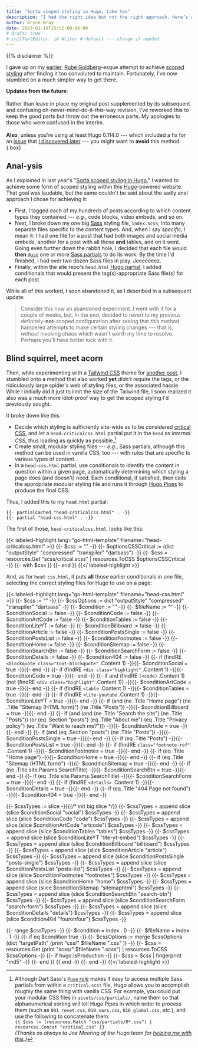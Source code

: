 ```yaml
---
title: "Sorta scoped styling in Hugo, take two"
description: "I had the right idea but not the right approach. Here’s a better one."
author: Bryce Wray
date: 2023-01-19T15:52:00-06:00
# draft: true
# initTextEditor: iA Writer # default --- change if needed
---
```


{{% disclaimer %}}

I gave up on my [earlier](/posts/2022/06/sorta-scoped-styling-hugo/), [Rube Goldberg](https://www.rubegoldberg.org/all-about-rube/a-cultural-icon/)-esque attempt to achieve [scoped styling](https://css-tricks.com/saving-the-day-with-scoped-css/) after finding it too convoluted to maintain. Fortunately, I've now stumbled on a much simpler way to get there.

<!--more-->

<strong class="red">Updates from the future</strong>:\
\
Rather than leave in place my original post supplemented by its subsequent and confusing oh-never-mind-do-it-*this*-way revision, I've reworked this to keep the good parts but throw out the erroneous parts. My apologies to those who were confused in the interim.\
\
**Also**, unless you're using at least Hugo 0.114.0 --- which included a fix for an [issue](https://github.com/gohugoio/hugo/issues/11004) that [I discovered later](https://discourse.gohugo.io/t/unexpected-result-appending-a-slice-to-a-slice-of-slices/44501) --- you might want to <strong class="red">avoid</strong> this method.
{.box}

## Anal-ysis

As I explained in last year's "[Sorta scoped styling in Hugo](/posts/2022/06/sorta-scoped-styling-hugo/)," I wanted to achieve some form of scoped styling within this [Hugo](https://gohugo.io)-powered website. That goal was laudable, but the same couldn't be said about the sadly anal approach I chose for achieving it:

- First, I tagged each of my hundreds of posts according to which content types they contained --- *e.g.*, code blocks, video embeds, and so on.
- Next, I broke down my one big [Sass](https://sass-lang.com) styling file, `index.scss`, into many separate files specific to the content types. And, when I say *specific*, I mean it: I had one file for a post that had both images and social media embeds, another for a post with all those **and** tables, and on it went. Going even further down the rabbit hole, I decided that each file would **then** [`@use`](https://sass-lang.com/documentation/at-rules/use) one or more [Sass partials](https://sass-lang.com/guide#topic-4) to do its work. By the time I'd finished, I had over two dozen Sass files in play. Jeeeeeeez.
- Finally, within the site repo's `head.html` [Hugo partial](https://gohugo.io/templates/partials/), I added conditionals that would present the tag(s)-appropriate Sass file(s) for each post.

While all of this worked, I soon abandoned it, as I described in a subsequent update:

> Consider this now an abandoned experiment. I went with it for a couple of weeks, but, in the end, decided to revert to my previous definitely-**not**-scoped configuration after seeing that *this* method hampered attempts to make certain styling changes --- that is, *without* invoking chaos which wasn't worth my time to resolve. Perhaps you'll have better luck with it.

## Blind squirrel, meet acorn

Then, while experimenting with a [Tailwind CSS](https://tailwindcss.com) theme for [another post](/posts/2023/01/static-mastodon-toots-hugo-tailwind-css-edition/), I stumbled onto a method that also worked **yet** *didn't* require the tags, or the ridiculously large spider's web of styling files, or the associated hassle. While I initially did it just to limit the size of the Tailwind file, I soon realized it also was a much more idiot-proof way to get the scoped styling I'd previously sought.

It broke down like this.

- Decide which styling is sufficiently site-wide as to be considered [critical CSS](https://web.dev/extract-critical-css/), and let a `head-criticalcss.html` partial put it in the `head` as *internal CSS*, thus loading as quickly as possible.[^concat]
- Create small, modular styling files --- *e.g.*, Sass partials, although this method can be used in vanilla CSS, too --- with rules that are specific to various types of content.
- In a `head-css.html` partial, use conditionals to identify the content in question within a given page, automatically determining which styling a page does (and doesn't) need. Each conditional, if satisfied, then calls the appropriate modular styling file and runs it through [Hugo Pipes](https://gohugo.io/hugo-pipes/scss-sass/) to produce the final CSS.

[^concat]: Although Dart Sass's [`@use` rule](https://sass-lang.com/documentation/at-rules/use) makes it easy to access multiple Sass partials from within a `critical.scss` file, Hugo allows you to accomplish roughly the same thing with vanilla CSS. For example, you could put your modular CSS files in `assets/css/partials/`, name them so that alphanumerical sorting will tell Hugo Pipes in which order to process them (such as `001_reset.css`, `010_vars.css`, `020_global.css`, *etc.*), and use the following to concatenate them:\
`{{ $css := (resources.Match "css/partials/0*.css") | resources.Concat "critical.css" }}`\
*(Thanks as always to Joe Mooring of the Hugo team for [helping me with this](https://discourse.gohugo.io/t/css-and-import/42901/4).)*

Thus, I added this to my `head.html` partial:

```go-html-template
{{- partialCached "head-criticalcss.html" . -}}
{{- partial "head-css.html" . -}}
```

The first of those, `head-criticalcss.html`, looks like this:

{{< labeled-highlight lang="go-html-template" filename="head-criticalcss.html" >}}
{{- $css := "" -}}
{{- $optionsCSSCritical := (dict "outputStyle" "compressed" "transpiler" "dartsass") -}}
{{- $css = resources.Get "scss/critical.scss" | resources.ToCSS $optionsCSSCritical -}}
{{- with $css }}
	<style>{{ .Content | safeCSS }}</style>
{{- end }}
{{</ labeled-highlight >}}

And, as for `head-css.html`, it puts **all** those earlier conditionals in one file, selecting the correct styling files for Hugo to use on a page:

{{< labeled-highlight lang="go-html-template" filename="head-css.html" >}}
{{- $css := "" -}}
{{- $cssOptions := dict "outputStyle" "compressed" "transpiler" "dartsass" -}}
{{- $condition := "" -}}
{{- $fileName := "" -}}
{{- $conditionSocial := false -}}
{{- $conditionCode := false -}}
{{- $conditionArtCode := false -}}
{{- $conditionTables := false -}}
{{- $conditionLiteYT := false -}}
{{- $conditionBillboard := false -}}
{{- $conditionArticle := false -}}
{{- $conditionPostsSingle := false -}}
{{- $conditionPostsList := false -}}
{{- $conditionFootnotes := false -}}
{{- $conditionHome := false -}}
{{- $conditionSitemap := false -}}
{{- $conditionSearchBtn := false -}}
{{- $conditionSearchForm := false -}}
{{- $conditionDetails := false -}}
{{- $condition404 := false -}}
{{- if (findRE `<blockquote class="toot-blockquote"` .Content 1) -}}{{- $conditionSocial = true -}}{{- end -}}
{{- if (findRE `<div class="highlight"` .Content 1) -}}{{- $conditionCode = true -}}{{- end -}}
{{- if and (findRE `(<code)` .Content 1) (not (findRE `<div class="highlight"` .Content 1)) -}}{{- $conditionArtCode = true -}}{{- end -}}
{{- if (findRE `<table` .Content 1) -}}{{- $conditionTables = true -}}{{- end -}}
{{- if (findRE `<lite-youtube` .Content 1) -}}{{- $conditionLiteYT = true -}}{{- end -}}
{{- if (and (ne .Title "Home page") (ne .Title "Sitemap (HTML form)") (ne .Title "Posts")) -}}{{- $conditionBillboard = true -}}{{- end -}}
{{- if (and (and (ne .Title "Search the site") (ne .Title "Posts")) (or (eq .Section "posts") (eq .Title "About me") (eq .Title "Privacy policy") (eq .Title "Want to reach me?"))) -}}{{- $conditionArticle = true -}}{{- end -}}
{{- if (and (eq .Section "posts") (ne .Title "Posts")) -}}{{- $conditionPostsSingle = true -}}{{- end -}}
{{- if (eq .Title "Posts") -}}{{- $conditionPostsList = true -}}{{- end -}}
{{- if (findRE `class="footnote-ref"` .Content 1) -}}{{- $conditionFootnotes = true -}}{{- end -}}
{{- if (eq .Title "Home page") -}}{{- $conditionHome = true -}}{{- end -}}
{{- if (eq .Title "Sitemap (HTML form)") -}}{{- $conditionSitemap = true -}}{{- end -}}
{{- if (ne .Title site.Params.SearchTitle) -}}{{- $conditionSearchBtn = true -}}{{- end -}}
{{- if (eq .Title site.Params.SearchTitle) -}}{{- $conditionSearchForm = true -}}{{- end -}}
{{- if (findRE `<details>` .Content 1) -}}{{- $conditionDetails = true -}}{{- end -}}
{{- if (eq .Title "404 Page not found") -}}{{- $condition404 = true -}}{{- end -}}

{{- $cssTypes := slice -}}{{/* init big slice */}}
{{- $cssTypes = append slice (slice $conditionSocial "social") $cssTypes -}}
{{- $cssTypes = append slice (slice $conditionCode "code") $cssTypes -}}
{{- $cssTypes = append slice (slice $conditionArtCode "artcode") $cssTypes -}}
{{- $cssTypes = append slice (slice $conditionTables "tables") $cssTypes -}}
{{- $cssTypes = append slice (slice $conditionLiteYT "lite-yt-embed") $cssTypes -}}
{{- $cssTypes = append slice (slice $conditionBillboard "billboard") $cssTypes -}}
{{- $cssTypes = append slice (slice $conditionArticle "article") $cssTypes -}}
{{- $cssTypes = append slice (slice $conditionPostsSingle "posts-single") $cssTypes -}}
{{- $cssTypes = append slice (slice $conditionPostsList "posts-list") $cssTypes -}}
{{- $cssTypes = append slice (slice $conditionFootnotes "footnotes") $cssTypes -}}
{{- $cssTypes = append slice (slice $conditionHome "home") $cssTypes -}}
{{- $cssTypes = append slice (slice $conditionSitemap "sitemaphtml") $cssTypes -}}
{{- $cssTypes = append slice (slice $conditionSearchBtn "search-btn") $cssTypes -}}
{{- $cssTypes = append slice (slice $conditionSearchForm "search-form") $cssTypes -}}
{{- $cssTypes = append slice (slice $conditionDetails "details") $cssTypes -}}
{{- $cssTypes = append slice (slice $condition404 "fourohfour") $cssTypes -}}

{{- range $cssTypes -}}
	{{- $condition = index . 0 -}}
	{{- $fileName = index . 1 -}}
	{{- if eq $condition true -}}
		{{- $cssOptions := merge $cssOptions (dict "targetPath" (print "css/" $fileName ".css" )) -}}
		{{- $css = resources.Get (print "scss/" $fileName ".scss") | resources.ToCSS $cssOptions -}}
		{{- if hugo.IsProduction -}}
			{{- $css = $css | fingerprint "md5" -}}
		{{- end }}
		<link rel="preload" href="{{ $css.RelPermalink }}" as="style">
		<link rel="stylesheet" href="{{ $css.RelPermalink }}" type="text/css">
	{{ end -}}
{{- end -}}
{{</ labeled-highlight >}}
